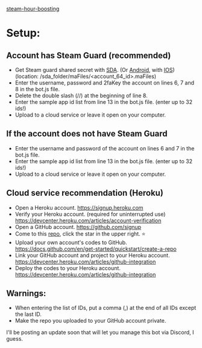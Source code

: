 [steam-hour-boosting](https://github.com/EnesKeremAYDIN/steam-hour-boosting)

# Setup:

## Account has Steam Guard (recommended)
* Get Steam guard shared secret with [SDA](https://github.com/Jessecar96/SteamDesktopAuthenticator). (Or [Android](www.google.com/search?q=how+to+get+rooted+android+steam+guard+code), with [IOS](www.google.com/search?q=how+to+get+rooted+android+steam+guard+code)) (location: /sda_folder/maFiles/<account_64_id>.maFiles)
* Enter the username, password and 2faKey the account on lines 6, 7 and 8 in the bot.js file.
* Delete the double slash (//) at the beginning of line 8.
* Enter the sample app id list from line 13 in the bot.js file. (enter up to 32 ids!)
* Upload to a cloud service or leave it open on your computer.

## If the account does not have Steam Guard
* Enter the username and password of the account on lines 6 and 7 in the bot.js file.
* Enter the sample app id list from line 13 in the bot.js file. (enter up to 32 ids!)
* Upload to a cloud service or leave it open on your computer.

## Cloud service recommendation (Heroku)
* Open a Heroku account. https://signup.heroku.com
* Verify your Heroku account. (required for uninterrupted use) https://devcenter.heroku.com/articles/account-verification
* Open a GitHub account. https://github.com/signup
* Come to this [repo](https://github.com/EnesKeremAYDIN/steam-hour-boosting), click the star in the upper right. ⭐
* Upload your own account's codes to GitHub. https://docs.github.com/en/get-started/quickstart/create-a-repo
* Link your GitHub account and project to your Heroku account. https://devcenter.heroku.com/articles/github-integration
* Deploy the codes to your Heroku account. https://devcenter.heroku.com/articles/github-integration

## Warnings:
* When entering the list of IDs, put a comma (,) at the end of all IDs except the last ID.
* Make the repo you uploaded to your GitHub account private.

I'll be posting an update soon that will let you manage this bot via Discord, I guess.
